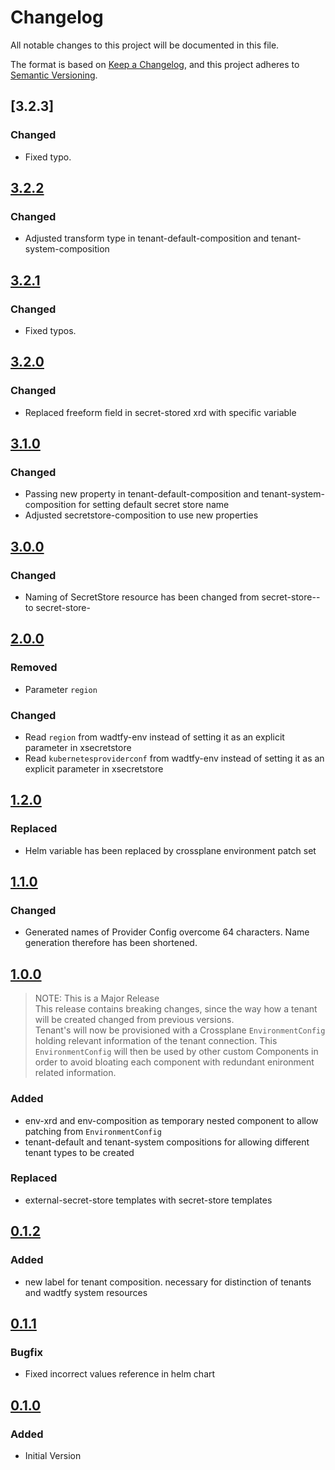 # Changelog

All notable changes to this project will be documented in this file.

The format is based on [Keep a Changelog](https://keepachangelog.com/en/1.0.0/),
and this project adheres to [Semantic Versioning](https://semver.org/spec/v2.0.0.html).

## [3.2.3]

### Changed
* Fixed typo.

## [3.2.2]

### Changed
* Adjusted transform type in tenant-default-composition and tenant-system-composition

## [3.2.1]

### Changed
* Fixed typos.

## [3.2.0]

### Changed
* Replaced freeform field in secret-stored xrd with specific variable

## [3.1.0]

### Changed
* Passing new property in tenant-default-composition and tenant-system-composition for setting default secret store name
* Adjusted secretstore-composition to use new properties

## [3.0.0]

### Changed
* Naming of SecretStore resource has been changed from secret-store-<product>-<namespace> to secret-store-<namespace>

## [2.0.0]

### Removed
* Parameter `region`

### Changed
* Read `region` from wadtfy-env instead of setting it as an explicit parameter in xsecretstore
* Read `kubernetesproviderconf` from wadtfy-env instead of setting it as an explicit parameter in xsecretstore

## [1.2.0]

### Replaced
* Helm variable has been replaced by crossplane environment patch set

## [1.1.0]

### Changed
* Generated names of Provider Config overcome 64 characters. Name generation therefore has been shortened.

## [1.0.0]

> NOTE: This is a Major Release  
> This release contains breaking changes, since the way how a tenant will be created changed from previous versions.  
> Tenant's will now be provisioned with a Crossplane `EnvironmentConfig` holding relevant information of the tenant connection.
> This `EnvironmentConfig` will then be used by other custom Components in order to avoid bloating each component with redundant
> enironment related information.

### Added
* env-xrd and env-composition as temporary nested component to allow patching from `EnvironmentConfig`
* tenant-default and tenant-system compositions for allowing different tenant types to be created

### Replaced
* external-secret-store templates with secret-store templates

## [0.1.2]

### Added

* new label for tenant composition. necessary for distinction of tenants and wadtfy system resources

## [0.1.1]

### Bugfix

* Fixed incorrect values reference in helm chart

## [0.1.0]

### Added

* Initial Version

[0.1.0]: https://github.com/DVPE-cloud/wadtfy-custom-components/tree/tenant-0.1.0-v1beta1/charts/v1beta1/tenant
[0.1.1]: https://github.com/DVPE-cloud/wadtfy-custom-components/tree/tenant-0.1.1-v1beta1/charts/v1beta1/tenant
[0.1.2]: https://github.com/DVPE-cloud/wadtfy-custom-components/tree/tenant-0.1.2-v1beta1/charts/v1beta1/tenant
[1.0.0]: https://github.com/DVPE-cloud/wadtfy-custom-components/tree/tenant-1.0.0-v1beta1/charts/v1beta1/tenant
[1.1.0]: https://github.com/DVPE-cloud/wadtfy-custom-components/tree/tenant-1.1.0-v1beta1/charts/v1beta1/tenant
[1.2.0]: https://github.com/DVPE-cloud/wadtfy-custom-components/tree/tenant-1.2.0-v1beta1/charts/v1beta1/tenant
[2.0.0]: https://github.com/DVPE-cloud/wadtfy-custom-components/tree/tenant-2.0.0-v1beta1/charts/v1beta1/tenant
[3.0.0]: https://github.com/DVPE-cloud/wadtfy-custom-components/tree/tenant-3.0.0-v1beta1/charts/v1beta1/tenant
[3.1.0]: https://github.com/DVPE-cloud/wadtfy-custom-components/tree/tenant-3.1.0-v1beta1/charts/v1beta1/tenant
[3.2.0]: https://github.com/DVPE-cloud/wadtfy-custom-components/tree/tenant-3.2.0-v1beta1/charts/v1beta1/tenant
[3.2.1]: https://github.com/DVPE-cloud/wadtfy-custom-components/tree/tenant-3.2.1-v1beta1/charts/v1beta1/tenant
[3.2.2]: https://github.com/DVPE-cloud/wadtfy-custom-components/tree/tenant-3.2.2-v1beta1/charts/v1beta1/tenant
